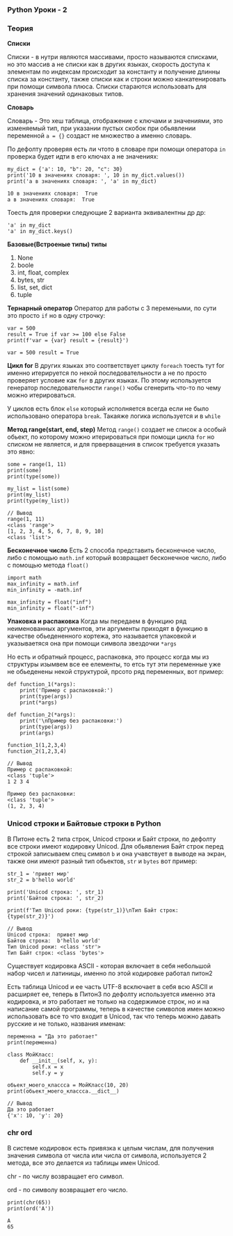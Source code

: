 ### Python Уроки - 2

### Теория 
**Списки**

Списки - в нутри являются массивами, просто называются списками, но это
массив а не списки как в других языках, скорость доступа к элементам по
индексам происходит за константу и получение длинны списка за константу,
также списки как и строки можно канкатенировать при помощи символа плюса.
Списки стараются использовать для хранения значений одинаковых типов.

**Словарь**

Словарь - Это хеш таблица, отображение с ключами и значениями, это 
изменяемый тип, при указании пустых скобок при обьявлении переменной
`a = {}` создаст не множество а именно словарь. 

По дефолту проверяя есть ли чтото в словаре при помощи оператора `in` 
проверка будет идти в его ключах а не значениях:

    my_dict = {'a': 10, "b": 20, "c": 30}
    print('10 в значениях словаря: ', 10 in my_dict.values())
    print('a в значениях словаря: ', 'a' in my_dict)

    10 в значениях словаря:  True
    a в значениях словаря:  True

Тоесть для проверки следующие 2 варианта эквивалентны др др:

    'a' in my_dict 
    'a' in my_dict.keys()

**Базовые(Встроеные типы) типы**
1) None
2) boole
3) int, float, complex
4) bytes, str
5) list, set, dict
6) tuple

**Тернарный оператор**
Оператор для работы с 3 перемеными, по сути это просто `if` но в 
одну строчку:

    var = 500
    result = True if var >= 100 else False
    print(f'var = {var} result = {result}')

    var = 500 result = True

**Цикл for**
В других языках это соответствует циклу `foreach` тоесть тут for 
именно итерируется по некой последовательности а не по просто проверяет 
условие как `for` в других языках. По этому используется генератор 
последовательности `range()` чобы сгенерить что-то по чему можно 
итерироваться.

У циклов есть блок `else` который исполняется всегда если не было
использовано оператора `break`. Такаяже логика используется и в `while`

**Метод range(start, end, step)**
Метод `range()` создает не список а особый обьект, по которому можно 
итерироваться при помощи цикла `for` но списком не является, и
для прверващения в список требуется указать это явно:

    some = range(1, 11)
    print(some)
    print(type(some))

    my_list = list(some)
    print(my_list)
    print(type(my_list))

    // Вывод
    range(1, 11)
    <class 'range'>
    [1, 2, 3, 4, 5, 6, 7, 8, 9, 10]
    <class 'list'>

**Бесконечное число**
Есть 2 способа представить бесконечное число, либо с помощью `math.inf`
который возвращает бесконечное число, либо с помощью метода `float()`

    import math
    max_infinity = math.inf
    min_infinity = -math.inf

    max_infinity = float("inf")
    min_infinity = float("-inf")

**Упаковка и распаковка**
Когда мы передаем в функцию ряд неименованных аргументов, эти аргументы 
приходят в функцию в качестве обьедененного кортежа, это называется
упаковкой и указываетяся она при помощи символа звездочки `*args` 

Но есть и обратный процесс, распаковка, это процесс когда мы из структуры
изымвем все ее елементы, то етсь тут эти переменные уже не обьеденены
некой структурой, прсото ряд переменных, вот пример:

    def function_1(*args):
        print('Пример с распаковкой:')
        print(type(args))
        print(*args)

    def function_2(*args):
        print('\nПример без распаковки:')
        print(type(args))
        print(args)

    function_1(1,2,3,4)
    function_2(1,2,3,4)

    // Вывод
    Пример с распаковкой:
    <class 'tuple'>
    1 2 3 4
    
    Пример без распаковки:
    <class 'tuple'>
    (1, 2, 3, 4)

### Unicod строки и Байтовые строки в Python
В Питоне есть 2 типа строк, Unicod строки и Байт строки, по дефолту 
все строки имеют кодировку Unicod. Для обьявления Байт строк перед строкой 
записываем спец символ `b` и она учавствует в выводе на экран, также 
они имеют разный тип обьектов, `str` и `bytes` вот пример:

    str_1 = 'привет мир'
    str_2 = b'hello world'

    print('Unicod строка: ', str_1)
    print('Байтов строка: ', str_2)

    print(f'Тип Unicod роки: {type(str_1)}\nТип Байт строк: {type(str_2)}')

    // Вывод
    Unicod строка:  привет мир
    Байтов строка:  b'hello world'
    Тип Unicod роки: <class 'str'>
    Тип Байт строк: <class 'bytes'>

Существует кодировка ASCII - которая включает в себя небольшой набор чисел и
латиницы, именно по этой кодировке работал питон2

Есть таблица Unicod и ее часть UTF-8 всключает в себя всю ASCII и расширяет 
ее, теперь в Питон3 по дефолту используется именно эта кодировка, и это
работает не только на содержимое строк, но и на написание самой программы,
теперь в качестве символов имен можно использовать все то что входит в 
Unicod, так что теперь можно давать русские и не только, названия именам:

    переменна = "Да это работает"
    print(переменна)

    class МойКласс:
        def __init__(self, x, y):
            self.x = x
            self.y = y

    обьект_моего_классса = МойКласс(10, 20)
    print(обьект_моего_классса.__dict__)

    // Вывод
    Да это работает
    {'x': 10, 'y': 20}

### chr ord
В системе кодировок есть привязка к целым числам, для получения значения 
символа от числа или числа от символа, используется 2 метода, все это 
делается из таблицы имен Unicod.

chr - по числу возвращает его символ.

ord - по символу возвращает его число.

    print(chr(65))
    print(ord('A'))

    A
    65








